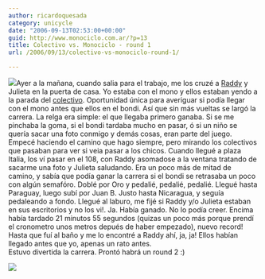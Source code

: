 ```yaml
---
author: ricardoquesada
category: unicycle
date: "2006-09-13T02:53:00+00:00"
guid: http://www.monociclo.com.ar/?p=13
title: Colectivo vs. Monociclo - round 1
url: /2006/09/13/colectivo-vs-monociclo-round-1/

---
```

![](http://photos1.blogger.com/blogger2/5806/4075/200/Colectivo-045-01-colectivazo.jpg)Ayer a la mañana, cuando salia para el trabajo, me los cruzé a [Raddy](http://community.corest.com/%7Eraddy/) y Julieta en la puerta de casa. Yo estaba con el mono y ellos estaban yendo a la parada del [colectivo](http://www.busarg.com.ar/). Oportunidad única para averiguar si podía llegar con el mono antes que ellos en el bondi. Así que sin más vueltas se largó la carrera. La relga era simple: el que llegaba primero ganaba. Si se me pinchaba la goma, si el bondi tardaba mucho en pasar, ó si un niño se quería sacar una foto conmigo y demás cosas, eran parte del juego.  
Empecé haciendo el camino que hago siempre, pero mirando los colectivos que pasaban para ver si veia pasar a los chicos. Cuando llegué a plaza Italia, los ví pasar en el 108, con Raddy asomadose a la ventana tratando de sacarme una foto y Julieta saludando. Era un poco más de mitad de camino, y sabía que podía ganar la carrera si el bondi se retrasaba un poco con algún semafóro. Doblé por Oro y pedalié, pedalié, pedalié. Llegué hasta Paraguay, luego subí por Juan B. Justo hasta Nicaragua, y seguía pedaleando a fondo. Llegué al laburo, me fijé si Raddy y/o Julieta estaban en sus escritorios y no los vi!. Ja. Había ganado. No lo podía creer. Encima había tardado 21 minutos 55 segundos (quizas un poco más porque prendí el cronometro unos metros depués de haber empezado), nuevo record! Hasta que fuí al baño y me lo encontré a Raddy ahí, ja, ja! Ellos habían llegado antes que yo, apenas un rato antes.  
Estuvo divertida la carrera. Prontó habrá un round 2 :)  

[![](http://photos1.blogger.com/blogger2/5806/4075/200/de%20casa%20a%20core2.png)](http://photos1.blogger.com/blogger2/5806/4075/1600/de%20casa%20a%20core2.png)
